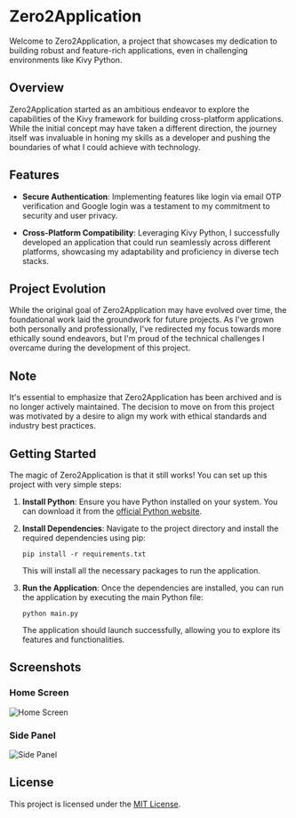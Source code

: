 # Zero2Application

Welcome to Zero2Application, a project that showcases my dedication to building robust and feature-rich applications, even in challenging environments like Kivy Python.

## Overview

Zero2Application started as an ambitious endeavor to explore the capabilities of the Kivy framework for building cross-platform applications. While the initial concept may have taken a different direction, the journey itself was invaluable in honing my skills as a developer and pushing the boundaries of what I could achieve with technology.

## Features

- **Secure Authentication**: Implementing features like login via email OTP verification and Google login was a testament to my commitment to security and user privacy.
  
- **Cross-Platform Compatibility**: Leveraging Kivy Python, I successfully developed an application that could run seamlessly across different platforms, showcasing my adaptability and proficiency in diverse tech stacks.

## Project Evolution

While the original goal of Zero2Application may have evolved over time, the foundational work laid the groundwork for future projects. As I've grown both personally and professionally, I've redirected my focus towards more ethically sound endeavors, but I'm proud of the technical challenges I overcame during the development of this project.

## Note

It's essential to emphasize that Zero2Application has been archived and is no longer actively maintained. The decision to move on from this project was motivated by a desire to align my work with ethical standards and industry best practices.

## Getting Started

The magic of Zero2Application is that it still works! You can set up this project with very simple steps:

1. **Install Python**: Ensure you have Python installed on your system. You can download it from the [official Python website](https://www.python.org/).

2. **Install Dependencies**: Navigate to the project directory and install the required dependencies using pip:

    ```
    pip install -r requirements.txt
    ```

    This will install all the necessary packages to run the application.

3. **Run the Application**: Once the dependencies are installed, you can run the application by executing the main Python file:

    ```
    python main.py
    ```

    The application should launch successfully, allowing you to explore its features and functionalities.

## Screenshots

### Home Screen

![Home Screen](homeImage.png)

### Side Panel

![Side Panel](sideImage.png)

## License

This project is licensed under the [MIT License](LICENSE).
